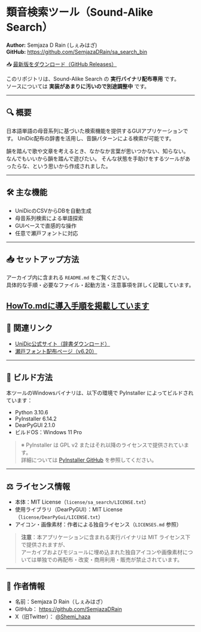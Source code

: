# 類音検索ツール（Sound-Alike Search）

**Author:** Semjaza D Rain (しぇみはざ)  
**GitHub:** https://github.com/SemjazaDRain/sa_search_bin

📥 [最新版をダウンロード（GitHub Releases）](https://github.com/SemjazaDRain/sa_search_bin/releases/tag/v2025.07.20.00.b-pre)

このリポジトリは、Sound-Alike Search の **実行バイナリ配布専用** です。  
ソースについては **実装があまりに汚いので別途調整中** です。

---

## 🔍 概要

日本語単語の母音系列に基づいた検索機能を提供するGUIアプリケーションです。
UniDic配布の辞書を活用し、音韻パターンによる検索が可能です。

韻を踏んで歌や文章を考えるとき、なかなか言葉が思いつかない、知らない。
なんでもいいから韻を踏んで遊びたい。
そんな状態を手助けをするツールがあったらな、という思いから作成されました。

---

## 🛠 主な機能

- UniDicのCSVからDBを自動生成
- 母音系列検索による単語探索
- GUIベースで直感的な操作
- 任意で瀬戸フォントに対応

---

## 📥 セットアップ方法

アーカイブ内に含まれる `README.md` をご覧ください。  
具体的な手順・必要なファイル・起動方法・注意事項を詳しく記載しています。

[HowTo.mdに導入手順を掲載しています](./HowTo.md)
---

## 🔗 関連リンク

- [UniDic公式サイト（辞書ダウンロード）](https://clrd.ninjal.ac.jp/unidic/)
- [瀬戸フォント配布ページ（v6.20）](https://forest.watch.impress.co.jp/library/software/setofont/download_11015.html)

---

## 🔨 ビルド方法

本ツールのWindowsバイナリは、以下の環境で PyInstaller によってビルドされています：

- Python 3.10.6
- PyInstaller 6.14.2
- DearPyGUI 2.1.0
- ビルドOS：Windows 11 Pro

> ※ PyInstaller は GPL v2 またはそれ以降のライセンスで提供されています。  
> 詳細については [PyInstaller GitHub](https://github.com/pyinstaller/pyinstaller) を参照してください。

---

## ⚖️ ライセンス情報

- 本体：MIT License（`license/sa_search/LICENSE.txt`）  
- 使用ライブラリ（DearPyGUI）：MIT License（`license/DearPyGui/LICENSE.txt`）  
- アイコン・画像素材：作者による独自ライセンス（`LICENSES.md` 参照）

> **注意**：本アプリケーションに含まれる実行バイナリは MIT ライセンス下で提供されますが、  
> アーカイブおよびモジュールに埋め込まれた独自アイコンや画像素材については単独での再配布・改変・商用利用・販売が禁止されています。

---

## 👤 作者情報

- 名前：Semjaza D Rain（しぇみはざ）  
- GitHub： https://github.com/SemjazaDRain  
- X（旧Twitter）： [@Shemi_haza](https://x.com/Shemi_haza)

---

